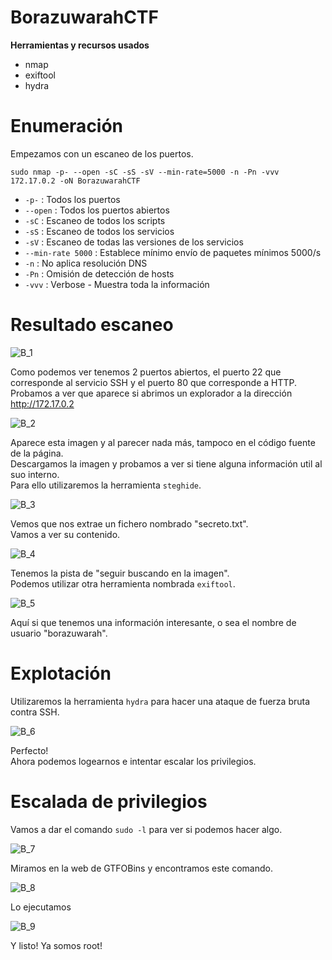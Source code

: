 # BorazuwarahCTF
**Herramientas y recursos usados**
- nmap
- exiftool
- hydra

# Enumeración

Empezamos con un escaneo de los puertos.

`sudo nmap -p- --open -sC -sS -sV --min-rate=5000 -n -Pn -vvv 172.17.0.2 -oN BorazuwarahCTF`

- `-p-` : Todos los puertos
- `--open` : Todos los puertos abiertos
- `-sC` : Escaneo de todos los scripts
- `-sS` : Escaneo de todos los servicios
- `-sV` : Escaneo de todas las versiones de los servicios
- `--min-rate 5000` : Establece mínimo envío de paquetes mínimos 5000/s
- `-n` : No aplica resolución DNS
- `-Pn` : Omisión de detección de hosts
- `-vvv` : Verbose - Muestra toda la información

# Resultado escaneo
![B_1](https://github.com/giustiand/DockerLabs-Writeups/blob/main/MuyF%C3%A1cil/.images/BorazuwarahCTF/B_1.jpg)  

Como podemos ver tenemos 2 puertos abiertos, el puerto 22 que corresponde al servicio SSH y el puerto 80 que corresponde a HTTP.  
Probamos a ver que aparece si abrimos un explorador a la dirección http://172.17.0.2  

![B_2](https://github.com/giustiand/DockerLabs-Writeups/blob/main/MuyF%C3%A1cil/.images/BorazuwarahCTF/B_2.jpg)  

Aparece esta imagen y al parecer nada más, tampoco en el código fuente de la página.  
Descargamos la imagen y probamos a ver si tiene alguna información util al suo interno.  
Para ello utilizaremos la herramienta `steghide`.  

![B_3](https://github.com/giustiand/DockerLabs-Writeups/blob/main/MuyF%C3%A1cil/.images/BorazuwarahCTF/B_3.jpg)  

Vemos que nos extrae un fichero nombrado "secreto.txt".  
Vamos a ver su contenido.  

![B_4](https://github.com/giustiand/DockerLabs-Writeups/blob/main/MuyF%C3%A1cil/.images/BorazuwarahCTF/B_3.jpg)   

Tenemos la pista de "seguir buscando en la imagen".  
Podemos utilizar otra herramienta nombrada `exiftool`.  

![B_5](https://github.com/giustiand/DockerLabs-Writeups/blob/main/MuyF%C3%A1cil/.images/BorazuwarahCTF/B_5.jpg)   

Aquí si que tenemos una información interesante, o sea el nombre de usuario "borazuwarah".

# Explotación
Utilizaremos la herramienta `hydra` para hacer una ataque de fuerza bruta contra SSH.  

![B_6](https://github.com/giustiand/DockerLabs-Writeups/blob/main/MuyF%C3%A1cil/.images/BorazuwarahCTF/B_6.jpg)  

Perfecto!  
Ahora podemos logearnos e intentar escalar los privilegios.  

# Escalada de privilegios
Vamos a dar el comando `sudo -l` para ver si podemos hacer algo.  

![B_7](https://github.com/giustiand/DockerLabs-Writeups/blob/main/MuyF%C3%A1cil/.images/BorazuwarahCTF/B_7.jpg)   

Miramos en la web de GTFOBins y encontramos este comando.

![B_8](https://github.com/giustiand/DockerLabs-Writeups/blob/main/MuyF%C3%A1cil/.images/BorazuwarahCTF/B_8.jpg) 

Lo ejecutamos  

![B_9](https://github.com/giustiand/DockerLabs-Writeups/blob/main/MuyF%C3%A1cil/.images/BorazuwarahCTF/B_9.jpg)   

Y listo! Ya somos root!





 
